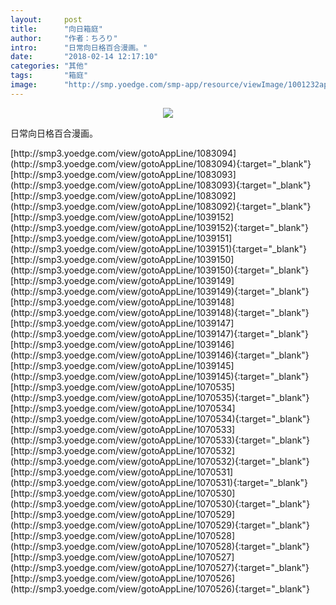 ```yaml
---
layout:     post
title:      "向日箱庭"
author:     "作者：ちろり"
intro:      "日常向日格百合漫画。"
date:       "2018-02-14 12:17:10"
categories: "其他"
tags:       "箱庭"
image:      "http://smp.yoedge.com/smp-app/resource/viewImage/1001232appline.png"
---
```

<div style="text-align: center">
<p><img src="http://smp.yoedge.com/smp-app/resource/viewImage/1001232appline.png"/></p>
</div>
<p class="post-meta">
<span>日常向日格百合漫画。</span>
</p>
[http://smp3.yoedge.com/view/gotoAppLine/1083094](http://smp3.yoedge.com/view/gotoAppLine/1083094){:target="_blank"}
[http://smp3.yoedge.com/view/gotoAppLine/1083093](http://smp3.yoedge.com/view/gotoAppLine/1083093){:target="_blank"}
[http://smp3.yoedge.com/view/gotoAppLine/1083092](http://smp3.yoedge.com/view/gotoAppLine/1083092){:target="_blank"}
[http://smp3.yoedge.com/view/gotoAppLine/1039152](http://smp3.yoedge.com/view/gotoAppLine/1039152){:target="_blank"}
[http://smp3.yoedge.com/view/gotoAppLine/1039151](http://smp3.yoedge.com/view/gotoAppLine/1039151){:target="_blank"}
[http://smp3.yoedge.com/view/gotoAppLine/1039150](http://smp3.yoedge.com/view/gotoAppLine/1039150){:target="_blank"}
[http://smp3.yoedge.com/view/gotoAppLine/1039149](http://smp3.yoedge.com/view/gotoAppLine/1039149){:target="_blank"}
[http://smp3.yoedge.com/view/gotoAppLine/1039148](http://smp3.yoedge.com/view/gotoAppLine/1039148){:target="_blank"}
[http://smp3.yoedge.com/view/gotoAppLine/1039147](http://smp3.yoedge.com/view/gotoAppLine/1039147){:target="_blank"}
[http://smp3.yoedge.com/view/gotoAppLine/1039146](http://smp3.yoedge.com/view/gotoAppLine/1039146){:target="_blank"}
[http://smp3.yoedge.com/view/gotoAppLine/1039145](http://smp3.yoedge.com/view/gotoAppLine/1039145){:target="_blank"}
[http://smp3.yoedge.com/view/gotoAppLine/1070535](http://smp3.yoedge.com/view/gotoAppLine/1070535){:target="_blank"}
[http://smp3.yoedge.com/view/gotoAppLine/1070534](http://smp3.yoedge.com/view/gotoAppLine/1070534){:target="_blank"}
[http://smp3.yoedge.com/view/gotoAppLine/1070533](http://smp3.yoedge.com/view/gotoAppLine/1070533){:target="_blank"}
[http://smp3.yoedge.com/view/gotoAppLine/1070532](http://smp3.yoedge.com/view/gotoAppLine/1070532){:target="_blank"}
[http://smp3.yoedge.com/view/gotoAppLine/1070531](http://smp3.yoedge.com/view/gotoAppLine/1070531){:target="_blank"}
[http://smp3.yoedge.com/view/gotoAppLine/1070530](http://smp3.yoedge.com/view/gotoAppLine/1070530){:target="_blank"}
[http://smp3.yoedge.com/view/gotoAppLine/1070529](http://smp3.yoedge.com/view/gotoAppLine/1070529){:target="_blank"}
[http://smp3.yoedge.com/view/gotoAppLine/1070528](http://smp3.yoedge.com/view/gotoAppLine/1070528){:target="_blank"}
[http://smp3.yoedge.com/view/gotoAppLine/1070527](http://smp3.yoedge.com/view/gotoAppLine/1070527){:target="_blank"}
[http://smp3.yoedge.com/view/gotoAppLine/1070526](http://smp3.yoedge.com/view/gotoAppLine/1070526){:target="_blank"}


